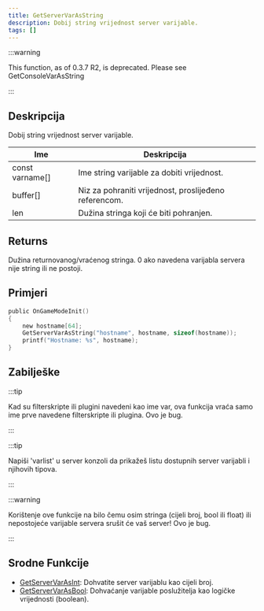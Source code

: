 ```yaml
---
title: GetServerVarAsString
description: Dobij string vrijednost server varijable.
tags: []
---
```


:::warning

This function, as of 0.3.7 R2, is deprecated. Please see GetConsoleVarAsString

:::

## Deskripcija

Dobij string vrijednost server varijable.

| Ime             | Deskripcija                                           |
| --------------- | ----------------------------------------------------- |
| const varname[] | Ime string varijable za dobiti vrijednost.            |
| buffer[]        | Niz za pohraniti vrijednost, proslijeđeno referencom. |
| len             | Dužina stringa koji će biti pohranjen.                |

## Returns

Dužina returnovanog/vraćenog stringa. 0 ako navedena varijabla servera nije string ili ne postoji.

## Primjeri

```c
public OnGameModeInit()
{
    new hostname[64];
    GetServerVarAsString("hostname", hostname, sizeof(hostname));
    printf("Hostname: %s", hostname);
}
```

## Zabilješke

:::tip

Kad su filterskripte ili plugini navedeni kao ime var, ova funkcija vraća samo ime prve navedene filterskripte ili plugina. Ovo je bug.

:::

:::tip

Napiši 'varlist' u server konzoli da prikažeš listu dostupnih server varijabli i njihovih tipova.

:::

:::warning

Korištenje ove funkcije na bilo čemu osim stringa (cijeli broj, bool ili float) ili nepostojeće varijable servera srušit će vaš server! Ovo je bug.

:::

## Srodne Funkcije

- [GetServerVarAsInt](GetServerVarAsInt): Dohvatite server varijablu kao cijeli broj.
- [GetServerVarAsBool](GetServerVarAsBool): Dohvaćanje varijable poslužitelja kao logičke vrijednosti (boolean).
